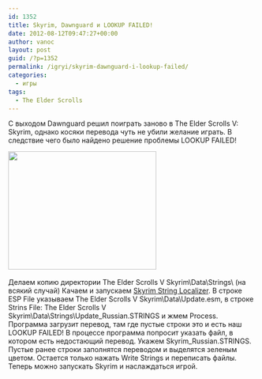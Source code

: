 ```yaml
---
id: 1352
title: Skyrim, Dawnguard и LOOKUP FAILED!
date: 2012-08-12T09:47:27+00:00
author: vanoc
layout: post
guid: /?p=1352
permalink: /igryi/skyrim-dawnguard-i-lookup-failed/
categories:
  - игры
tags:
  - The Elder Scrolls
---
```

С выходом Dawnguard решил поиграть заново в The Elder Scrolls V: Skyrim, однако косяки перевода чуть не убили желание играть. В следствие чего было найдено решение проблемы LOOKUP FAILED!

[<img class="aligncenter size-medium wp-image-1353" title="Skyrim String Localizer" src="/uploads/2012/08/Skyrim_String_Localizer-300x239.png" alt="" width="300" height="239" srcset="/uploads/2012/08/Skyrim_String_Localizer-300x239.png 300w, /uploads/2012/08/Skyrim_String_Localizer.png 768w" sizes="(max-width: 300px) 100vw, 300px" />](/uploads/2012/08/Skyrim_String_Localizer.png)
  
Делаем копию директории The Elder Scrolls V Skyrim\Data\Strings\ (на всякий случай) Качаем и запускаем [Skyrim String Localizer](/uploads/2012/08/Skyrim_String_Localizer_v139-2889-1-3-9.rar). В строке ESP File указываем The Elder Scrolls V Skyrim\Data\Update.esm, в строке Strins File: The Elder Scrolls V Skyrim\Data\Strings\Update\_Russian.STRINGS и жмем Process. Программа загрузит перевод, там где пустые строки это и есть наш LOOKUP FAILED! В процессе программа попросит указать файл, в котором есть недостающий перевод. Укажем Skyrim\_Russian.STRINGS. Пустые ранее строки заполнятся переводом и выделятся зеленым цветом. Остается только нажать Write Strings и переписать файлы. Теперь можно запускать Skyrim и наслаждаться игрой.